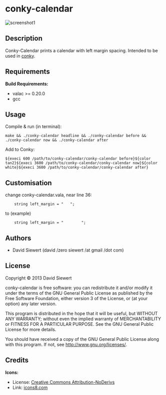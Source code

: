 
# conky-calendar #

![screenshot1](https://raw.github.com/zeromancer/conky-calendar/master/screenshots/1.png)


## Description ##

Conky-Calendar prints a calendar with left margin spacing.
Intended to be used in [conky](http://conky.sourceforge.net/).


## Requirements ##

**Build Requirements:**
 * valac >= 0.20.0
 * gcc


## Usage ##

Compile & run (in terminal):
```
make && ./conky-calendar headline && ./conky-calendar before && ./conky-calendar now && ./conky-calendar after
```

Add to Conky:
```
${execi 600 /path/to/conky-calendar/conky-calendar before}${color tan2}${execi 3600 /path/to/conky-calendar/conky-calendar now}${color white}${execi 3600 /path/to/conky-calendar/conky-calendar after}
```

## Customisation ##

change conky-calendar.vala, near line 36:
```
	string left_margin = "   ";
```
to (example)
```
	string left_margin = "        ";
```

## Authors ##
 * David Siewert (david /zero siewert /at gmail /dot com)


## License ##

Copyright © 2013 David Siewert

conky-calendar is free software: you can redistribute it and/or modify it under the terms of the GNU General Public License as published by the Free Software Foundation, either version 3 of the License, or (at your option) any later version.

This program is distributed in the hope that it will be useful, but WITHOUT ANY WARRANTY; without even the implied warranty of MERCHANTABILITY or FITNESS FOR A PARTICULAR PURPOSE. See the GNU General Public License for more details.

You should have received a copy of the GNU General Public License along with this program. If not, see http://www.gnu.org/licenses/.


## Credits ##

**Icons:**
 * License: [Creative Commons Attribution-NoDerivs](http://creativecommons.org/licenses/by-nd/3.0/)
 * Link: [icons8.com](http://icons8.com/)
